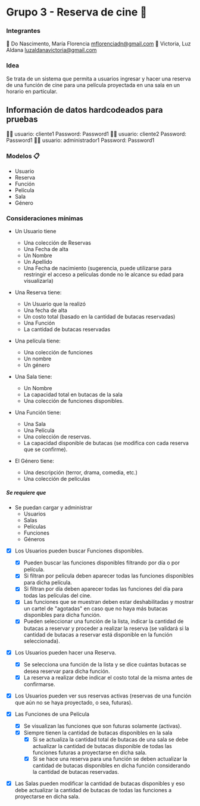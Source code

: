 # Grupo 3 - Reserva de cine 🎦

### Integrantes
 🍿 Do Nascimento, María Florencia	<mflorenciadn@gmail.com>
 🍿 Victoria, Luz Aldana	<luzaldanavictoria@gmail.com>

### Idea
Se trata de un sistema que permita a usuarios ingresar y hacer una reserva de una función de cine para una película proyectada en una sala en un horario en particular.
 
 
 ## Información de datos hardcodeados para pruebas
 🙎‍♂️ usuario: cliente1 Password: Password1
 🙎‍♂️ usuario: cliente2 Password: Password1
 🙎‍♂️ usuario: administrador1 Password: Password1
 
 
### Modelos 📋
 - Usuario 
 - Reserva 
 - Función 
 - Película 
 - Sala 
 - Género
 
### Consideraciones mínimas
 - Un Usuario tiene  
	 - Una colección de Reservas 
	 - Una Fecha de alta 
	 - Un Nombre 
	 - Un Apellido 
	 - Una Fecha de nacimiento (sugerencia, puede utilizarse para restringir el acceso a películas donde no le alcance su edad para visualizarla) 
 
 - Una Reserva tiene: 
	 - Un Usuario que la realizó 
	 - Una fecha de alta 
	 - Un costo total (basado en la cantidad de butacas reservadas) 
	 - Una Función 
	 - La cantidad de butacas reservadas 
 
 - Una película tiene: 
	 - Una colección de funciones 
	 - Un nombre 
	 - Un género 
 
 - Una Sala tiene: 
	 - Un Nombre 
	 - La capacidad total en butacas de la sala 
	 - Una colección de funciones disponibles. 
 
 - Una Función tiene: 
	 - Una Sala 
	 - Una Película 
	 - Una colección de reservas. 
	 - La capacidad disponible de butacas (se modifica con cada reserva que se confirme). 
 
 - El Género tiene: 
	 - Una descripción (terror, drama, comedia, etc.) 
	 - Una colección de películas 

 
##### Se requiere que 
 - Se puedan cargar y administrar   
	- Usuarios
	- Salas 
	- Películas 
	- Funciones 
	- Géneros 
 - [X] Los Usuarios pueden buscar Funciones disponibles. 
	 - [X] Pueden buscar las funciones disponibles filtrando por día o por película. 
	 - [X] Si filtran por película deben aparecer todas las funciones disponibles para dicha película. 
	 - [X] Si filtran por día deben aparecer todas las funciones del día para todas las películas del cine. 
	 - [X] Las funciones que se muestran deben estar deshabilitadas y mostrar un cartel de "agotadas" en caso que no haya más butacas disponibles para dicha función. 
	 - [X] Pueden seleccionar una función de la lista, indicar la cantidad de butacas a reservar y proceder a realizar la reserva (se validará si la cantidad de butacas a reservar está disponible en la función seleccionada). 
	 
 - [X] Los Usuarios pueden hacer una Reserva. 
	 - [X] Se selecciona una función de la lista y se dice cuántas butacas se desea reservar para dicha función. 
	 - [X] La reserva a realizar debe indicar el costo total de la misma antes de confirmarse. 
	 
 - [X] Los Usuarios pueden ver sus reservas activas (reservas de una función que aún no se haya proyectado, o sea, futuras).
  
 - [X] Las Funciones de una Película 
	 - [X] Se visualizan las funciones que son futuras solamente (activas). 
	 - [X] Siempre tienen la cantidad de butacas disponibles en la sala 
		 - [X] Si se actualiza la cantidad total de butacas de una sala se debe actualizar la cantidad de butacas disponible de todas las funciones futuras a proyectarse en dicha sala. 
		 - [X] Si se hace una reserva para una función se deben actualizar la cantidad de butacas disponibles en dicha función considerando la cantidad de butacas reservadas. 
 - [X] Las Salas pueden modificar la cantidad de butacas disponibles y eso debe actualizar la cantidad de butacas de todas las funciones a proyectarse en dicha sala. 
